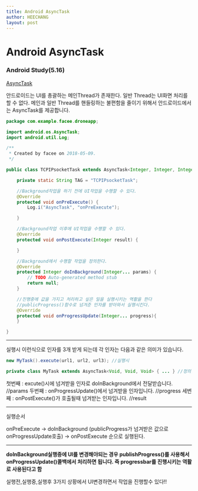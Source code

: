 ```yaml
---
title: Android AsyncTask
author: HEECHANG
layout: post
---
```


# Android AsyncTask
### Android Study(5.16)

[AsyncTask](https://developer.android.com/reference/android/os/AsyncTask)

안드로이드는 UI를 총괄하는 메인Thread가 존재한다.
일반 Thread는 UI화면 처리를 할 수 없다.
메인과 일반 Thread를 핸들링하는 불편함을 줄이기 위해서
안드로이드에서는 AsyncTask를 제공합니다.

```JAVA
package com.example.facee.droneapp;

import android.os.AsyncTask;
import android.util.Log;

/**
 * Created by facee on 2018-05-09.
 */

public class TCPIPsocketTask extends AsyncTask<Integer, Integer, Integer> {

    private static String TAG = "TCPIPsocketTask";

    //Background작업을 하기 전에 UI작업을 수행할 수 있다.
    @Override
    protected void onPreExecute() {
        Log.i("AsyncTask", "onPreExecute");

    }

    //Background작업 이후에 UI작업을 수행할 수 있다.
    @Override
    protected void onPostExecute(Integer result) {

    }

    //Background에서 수행할 작업을 정의한다.
    @Override
    protected Integer doInBackground(Integer... params) {
        // TODO Auto-generated method stub
        return null;
    }

    //진행중에 값을 가지고 처리하고 싶은 일을 실행시키는 역활을 한다
    //publicProgress()함수로 넘겨준 인자를 받아와서 실행시킨다.
    @Override
    protected void onProgressUpdate(Integer... progress){
    }

}
```

***
실행시 이런식으로 인자를 3개 받게 되는데 각 인자는 다음과 같은 의미가 있습니다.
```JAVA
new MyTask().execute(url1, url2, url3); //실행시

private class MyTask extends AsyncTask<Void, Void, Void> { ... } //정의할때

```

첫번째 : excute()시에 넘겨받을 인자로 doInBackground에서 전달받습니다. //params
두번째 : onProgressUpdate()에서 넘겨받을 인자입니다. //progress
세번째 : onPostExecute()가 호출될때 넘겨받는 인자입니다. //result
***
실행순서

onPreExecute -> doInBackground (publicProgress가 넘겨받은 값으로 onProgressUpdate호출)
-> onPostExecute 순으로 실행된다.
***
**doInBackground실행중에 UI를 변경해야되는 경우 publishProgress()를 사용해서 onProgressUpdate()콜백에서 처리하면 됩니다. 즉 progressbar를 진행시키는 역활로 사용된다고 함**

실행전,실행중,실행후 3가지 상황에서 UI변경하면서 작업을 진행할수 있다!!
